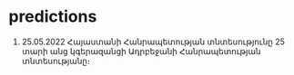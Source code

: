 # predictions

1.   25.05.2022  Հայաստանի Հանրապետության տնտեսությունը 25 տարի անց կգերազանցի Ադրբեջանի Հանրապետության տնտեսությանը։
